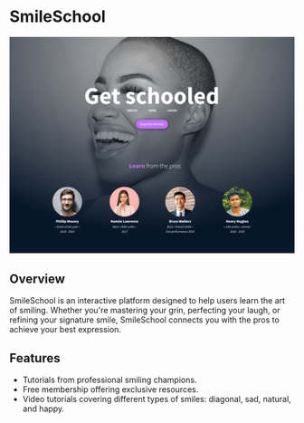 # SmileSchool

![SmileSchool Main Image](./css_advanced/images/main_part.png)

## Overview

SmileSchool is an interactive platform designed to help users learn the art of smiling. Whether you're mastering your grin, perfecting your laugh, or refining your signature smile, SmileSchool connects you with the pros to achieve your best expression.

## Features

- Tutorials from professional smiling champions.
- Free membership offering exclusive resources.
- Video tutorials covering different types of smiles: diagonal, sad, natural, and happy.
